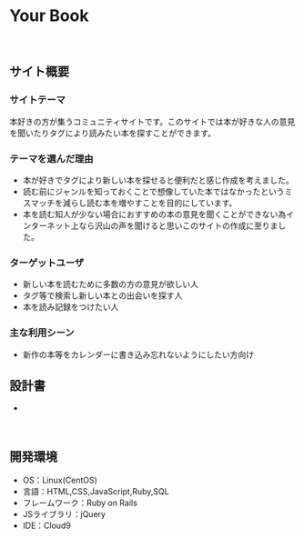 # Your Book
​
## サイト概要
### サイトテーマ
本好きの方が集うコミュニティサイトです。このサイトでは本が好きな人の意見を聞いたりタグにより読みたい本を探すことができます。
​
### テーマを選んだ理由
- 本が好きでタグにより新しい本を探せると便利だと感じ作成を考えました。
- 読む前にジャンルを知っておくことで想像していた本ではなかったというミスマッチを減らし読む本を増やすことを目的にしています。
- 本を読む知人が少ない場合におすすめの本の意見を聞くことができない為インターネット上なら沢山の声を聞けると思いこのサイトの作成に至りました。
​
### ターゲットユーザ
- 新しい本を読むために多数の方の意見が欲しい人
- タグ等で検索し新しい本との出会いを探す人
- 本を読み記録をつけたい人
​
### 主な利用シーン
- 新作の本等をカレンダーに書き込み忘れないようにしたい方向け
​
## 設計書
-
​
## 開発環境
- OS：Linux(CentOS)
- 言語：HTML,CSS,JavaScript,Ruby,SQL
- フレームワーク：Ruby on Rails
- JSライブラリ：jQuery
- IDE：Cloud9